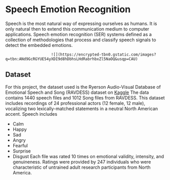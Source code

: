 # Speech Emotion Recognition

Speech is the most natural way of expressing ourselves as humans. It is only natural then to extend this communication medium to computer applications. Speech emotion recognition (SER) systems defined  as a collection of methodologies that process and classify speech signals to detect the embedded emotions. 

                        ![](https://encrypted-tbn0.gstatic.com/images?q=tbn:ANd9GcRGYUE54yXDI9d8hDbhsLHdRabrhbxZl5NaOQ&usqp=CAU)
 
## Dataset

For this project, the dataset used is the Ryerson Audio-Visual Database of Emotional Speech and Song (RAVDESS) dataset on [Kaggle](https://www.kaggle.com/uwrfkaggler/ravdess-emotional-speech-audio)
The data contains 1440 speech files and 1012 Song files from RAVDESS. This dataset includes recordings of 24 professional actors (12 female, 12 male), vocalizing two lexically-matched statements in a neutral North American accent.
Speech includes 
* Calm
* Happy
* Sad
* Angry
* Fearful
* Surprise
* Disgust 
Each file was rated 10 times on emotional validity, intensity, and genuineness. Ratings were provided by 247 individuals who were characteristic of untrained adult research participants from North America.
